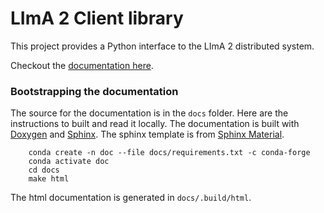 # LImA 2 Client library

This project provides a Python interface to the LImA 2 distributed system.

Checkout the [documentation here](https://limagroup.gitlab-pages.esrf.fr/lima2-client/).

### Bootstrapping the documentation

The source for the documentation is in the `docs` folder. Here are the instructions to built and read it locally. The documentation is built with [Doxygen](http://www.doxygen.org/) and [Sphinx](http://www.sphinx-doc.org). The sphinx template is from [Sphinx Material](https://bashtage.github.io/sphinx-material/).

```
    conda create -n doc --file docs/requirements.txt -c conda-forge
    conda activate doc
    cd docs  
    make html
```

The html documentation is generated in `docs/.build/html`.

